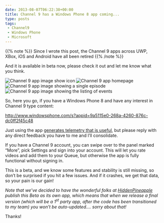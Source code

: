 ```yaml
---
date: 2013-08-07T06:22:38+00:00
title: Channel 9 has a Windows Phone 8 app coming...
type: posts
tags:
 - Channel9
 - Windows Phone
 - Microsoft
---
```

{{% note %}}
Since I wrote this post, the Channel 9 apps across UWP, XBox, iOS and Android have all been retired
{{% /note %}}

And it is available in beta now, please check it out and let me know what you think.

![Channel 9 app image show icon](/images/ch9_clip2.gif) ![Channel 9 app homepage](/images/ch9_clip4.gif) ![Channel 9 app image showing a single episode](/images/ch9_clip6.gif) ![Channel 9 app image showing the listing of events](/images/ch9_clip8.gif)

So, here you go, if you have a Windows Phone 8 and have any interest in Channel 9 type content:

<http://www.windowsphone.com/s?appid=9a5115e0-268a-4260-876c-dc0ff2f45c48>

Just using the app [generates telemetry that is useful](https://markedup.com), but please reply with any direct feedback you have to me and I’ll consolidate.

If you have a Channel 9 account, you can swipe over to the panel marked “More”, pick Settings and sign into your account. This will let you rate videos and add them to your Queue, but otherwise the app is fully functional without signing in.

This is a beta, and we know some features and stability is still missing, so don’t be surprised if you hit a few issues. And if it crashes, we get that data, so your pain is our gain!



_Note that we’ve decided to have the wonderful folks at [HiddenPineapple](https://hiddenpineapple.com/) publish this Beta as its own app, which means that when we release a final version (which will be a 1<sup>st</sup> party app, after the code has been transitioned to my team) you won’t be auto-updated…. sorry about that!_

Thanks!